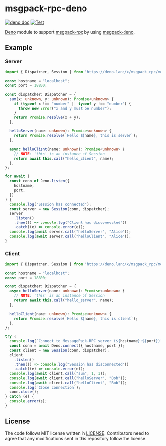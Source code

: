 # msgpack-rpc-deno

[![deno doc](https://doc.deno.land/badge.svg)](https://doc.deno.land/https/deno.land/x/msgpack_rpc/mod.ts)
[![Test](https://github.com/lambdalisue/msgpack-rpc-deno/workflows/Test/badge.svg)](https://github.com/lambdalisue/msgpack-rpc-deno/actions?query=workflow%3ATest)

[Deno][deno] module to support [msgpack-rpc][msgpack-rpc] by using
[msgpack-deno][msgpack-deno].

[deno]: https://deno.land/
[msgpack-rpc]: https://github.com/msgpack-rpc/msgpack-rpc/blob/master/spec.md
[msgpack-deno]: https://github.com/Srinivasa314/msgpack-deno

## Example

### Server

```typescript
import { Dispatcher, Session } from "https://deno.land/x/msgpack_rpc/mod.ts";

const hostname = "localhost";
const port = 18800;

const dispatcher: Dispatcher = {
  sum(x: unknown, y: unknown): Promise<unknown> {
    if (typeof x !== "number" || typeof y !== "number") {
      throw new Error("x and y must be number");
    }
    return Promise.resolve(x + y);
  },

  helloServer(name: unknown): Promise<unknown> {
    return Promise.resolve(`Hello ${name}, this is server`);
  },

  async helloClient(name: unknown): Promise<unknown> {
    // NOTE: 'this' is an instance of Session
    return await this.call("hello_client", name);
  },
};

for await (
  const conn of Deno.listen({
    hostname,
    port,
  })
) {
  console.log("Session has connected");
  const server = new Session(conn, dispatcher);
  server
    .listen()
    .then(() => console.log("Client has disconnected"))
    .catch((e) => console.error(e));
  console.log(await server.call("helloServer", "Alice"));
  console.log(await server.call("helloClient", "Alice"));
}
```

### Client

```typescript
import { Dispatcher, Session } from "https://deno.land/x/msgpack_rpc/mod.ts";

const hostname = "localhost";
const port = 18800;

const dispatcher: Dispatcher = {
  async helloServer(name: unknown): Promise<unknown> {
    // NOTE: 'this' is an instance of Session
    return await this.call("hello_server", name);
  },

  helloClient(name: unknown): Promise<unknown> {
    return Promise.resolve(`Hello ${name}, this is client`);
  },
};

try {
  console.log(`Connect to MessagePack-RPC server (${hostname}:${port})`);
  const conn = await Deno.connect({ hostname, port });
  const client = new Session(conn, dispatcher);
  client
    .listen()
    .then(() => console.log("Session has disconnected"))
    .catch((e) => console.error(e));
  console.log(await client.call("sum", 1, 1));
  console.log(await client.call("helloServer", "Bob"));
  console.log(await client.call("helloClient", "Bob"));
  console.log(`Close connection`);
  conn.close();
} catch (e) {
  console.error(e);
}
```

## License

The code follows MIT license written in [LICENSE](./LICENSE). Contributors need
to agree that any modifications sent in this repository follow the license.
